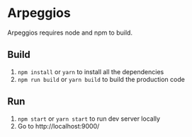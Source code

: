 # Arpeggios

Arpeggios requires node and npm to build.

## Build

1. `npm install` or `yarn` to install all the dependencies
2. `npm run build` or `yarn build` to build the production code

## Run

1. `npm start` or `yarn start` to run dev server locally
2. Go to http://localhost:9000/